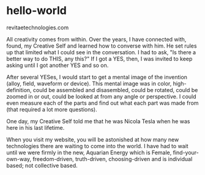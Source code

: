 # hello-world
revitaetechnologies.com

All creativity comes from within. Over the years, I have connected with, found, my Creative Self and learned how to converse with him. He set rules up that limited what I could see in the conversation.  I had to ask, "Is there a better way to do THIS, any this?" If I got a YES, then, I was invited to keep asking until I got another YES and so on.

After several YESes, I would start to get a mental image of the invention (alloy, field, waveform or device). This mental image was in color, high-definition, could be assembled and disasembled, could be rotated, could be zoomed in or out, could be looked at from any angle or perspective. I could even measure each of the parts and find out what each part was made from (that required a lot more questions).

One day, my Creative Self told me that he was Nicola Tesla when he was here in his last lifetime.

When you visit my website, you will be astonished at how many new technologies there are waiting to come into the world. I have had to wait until we were firmly in the new, Aquarian Energy which is Female, find-your-own-way, freedom-driven, truth-driven, choosing-driven and is individual based; not collective based.
